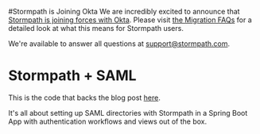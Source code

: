 #Stormpath is Joining Okta
We are incredibly excited to announce that [Stormpath is joining forces with Okta](https://stormpath.com/blog/stormpaths-new-path?utm_source=github&utm_medium=readme&utm-campaign=okta-announcement). Please visit [the Migration FAQs](https://stormpath.com/oktaplusstormpath?utm_source=github&utm_medium=readme&utm-campaign=okta-announcement) for a detailed look at what this means for Stormpath users.

We're available to answer all questions at [support@stormpath.com](mailto:support@stormpath.com).


# Stormpath + SAML

This is the code that backs the blog post [here](https://stormpath.com/blog/authentication-salesforce-saml-stormpath-15-minutes).

It's all about setting up SAML directories with Stormpath in a Spring Boot App with authentication workflows and views out of the box.
